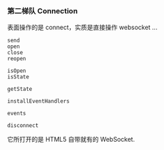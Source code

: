### 第二梯队 Connection

表面操作的是 connect，实质是直接操作 websocket ...

```
send
open
close
reopen
```

```
isOpen
isState

getState

installEventHandlers

events

disconnect
```

它所打开的是 HTML5 自带就有的 WebSocket.
